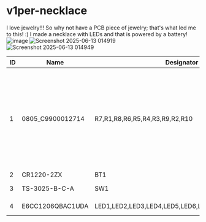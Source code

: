 
# v1per-necklace
I love jewelry!!! So why not have a PCB piece of jewelry; that's what led me to this! :) I made a necklace with LEDs and that is powered by a battery!
![image](https://github.com/user-attachments/assets/acb3c859-571f-43fb-a02c-6abb1a72ea04)
![Screenshot 2025-06-13 014919](https://github.com/user-attachments/assets/7f6125af-9304-4c69-ae3f-805ac8aca6b4)
![Screenshot 2025-06-13 014949](https://github.com/user-attachments/assets/070019fa-e430-4531-9e3a-3624afa71e44)

| ID | Name              | Designator                                         | Footprint                             | Quantity | Manufacturer Part | Supplier | Supplier Part | Price |
| -- | ----------------- | -------------------------------------------------- | ------------------------------------- | -------- | ----------------- | -------- | ------------- | ----- |
| 1  | 0805\_C9900012714 | R7,R1,R8,R6,R5,R4,R3,R9,R2,R10                     | R0805                                 | 10       | 805               | LCSC     | C9900012714   | Not sure why it's not loading the price for this one, I swear on JLC it had one      |
| 2  | CR1220-2ZX        | BT1                                                | BAT-SMD\_CR1220-2ZX                   | 1        | CR1220-2ZX        | LCSC     | C969906       | 0.261 |
| 3  | TS-3025-B-C-A     | SW1                                                | SW-SMD\_L3.0-W2.5-P3.40-LS4.0-EH      | 1        | TS-3025-B-C-A     | LCSC     | C2764561      | 0.179 |
| 4  | E6CC1206QBAC1UDA  | LED1,LED2,LED3,LED4,LED5,LED6,LED7,LED8,LED9,LED10 | LED1206-RD\_BLUE-GH\_E6CC1206QBAC1UDA | 10       | E6CC1206QBAC1UDA  | LCSC     | C375563       | 0.041 |
